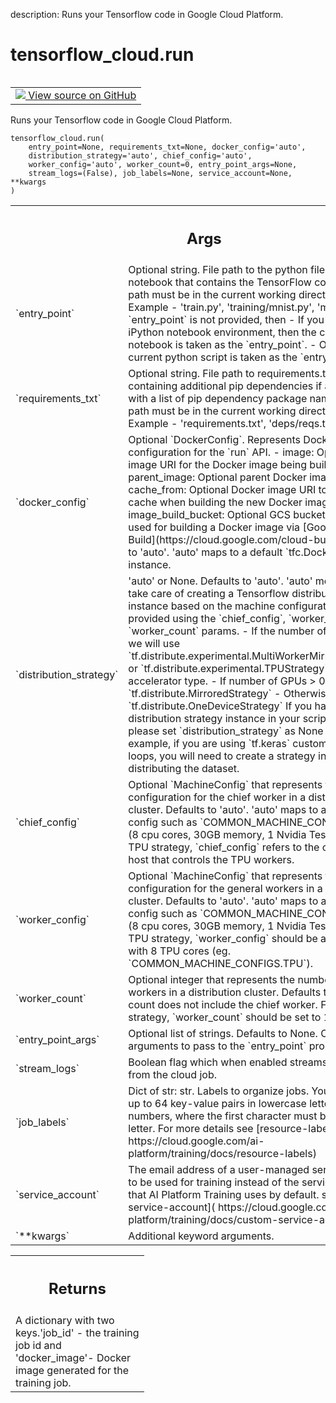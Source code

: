 description: Runs your Tensorflow code in Google Cloud Platform.

<div itemscope itemtype="http://developers.google.com/ReferenceObject">
<meta itemprop="name" content="tensorflow_cloud.run" />
<meta itemprop="path" content="Stable" />
</div>

# tensorflow_cloud.run

<!-- Insert buttons and diff -->

<table class="tfo-notebook-buttons tfo-api nocontent" align="left">
<td>
  <a target="_blank" href="https://github.com/tensorflow/examples/blob/master/core/run.py#L104-L337">
    <img src="https://www.tensorflow.org/images/GitHub-Mark-32px.png" />
    View source on GitHub
  </a>
</td>
</table>



Runs your Tensorflow code in Google Cloud Platform.

<pre class="devsite-click-to-copy prettyprint lang-py tfo-signature-link">
<code>tensorflow_cloud.run(
    entry_point=None, requirements_txt=None, docker_config=&#x27;auto&#x27;,
    distribution_strategy=&#x27;auto&#x27;, chief_config=&#x27;auto&#x27;,
    worker_config=&#x27;auto&#x27;, worker_count=0, entry_point_args=None,
    stream_logs=(False), job_labels=None, service_account=None, **kwargs
)
</code></pre>



<!-- Placeholder for "Used in" -->


<!-- Tabular view -->
 <table class="responsive fixed orange">
<colgroup><col width="214px"><col></colgroup>
<tr><th colspan="2"><h2 class="add-link">Args</h2></th></tr>

<tr>
<td>
`entry_point`
</td>
<td>
Optional string. File path to the python file or iPython
notebook that contains the TensorFlow code.
Note this path must be in the current working directory tree.
Example - 'train.py', 'training/mnist.py', 'mnist.ipynb'
If `entry_point` is not provided, then
- If you are in an iPython notebook environment, then the
current notebook is taken as the `entry_point`.
- Otherwise, the current python script is taken as the
`entry_point`.
</td>
</tr><tr>
<td>
`requirements_txt`
</td>
<td>
Optional string. File path to requirements.txt file
containing additional pip dependencies if any. ie. a file with a
list of pip dependency package names.
Note this path must be in the current working directory tree.
Example - 'requirements.txt', 'deps/reqs.txt'
</td>
</tr><tr>
<td>
`docker_config`
</td>
<td>
Optional `DockerConfig`. Represents Docker related
configuration for the `run` API.
- image: Optional Docker image URI for the Docker image being built.
- parent_image: Optional parent Docker image to use.
- cache_from: Optional Docker image URI to be used as a cache when
building the new Docker image.
- image_build_bucket: Optional GCS bucket name to be used for
building a Docker image via
[Google Cloud Build](https://cloud.google.com/cloud-build/).
Defaults to 'auto'. 'auto' maps to a default `tfc.DockerConfig`
instance.
</td>
</tr><tr>
<td>
`distribution_strategy`
</td>
<td>
'auto' or None. Defaults to 'auto'.
'auto' means we will take care of creating a Tensorflow
distribution strategy instance based on the machine configurations
you have provided using the `chief_config`, `worker_config` and
`worker_count` params.
- If the number of workers > 0, we will use
`tf.distribute.experimental.MultiWorkerMirroredStrategy` or
`tf.distribute.experimental.TPUStrategy` based on the
accelerator type.
- If number of GPUs > 0, we will use
`tf.distribute.MirroredStrategy`
- Otherwise, we will use `tf.distribute.OneDeviceStrategy`
If you have created a distribution strategy instance in your script
already, please set `distribution_strategy` as None here.
For example, if you are using `tf.keras` custom training loops,
you will need to create a strategy in the script for distributing
the dataset.
</td>
</tr><tr>
<td>
`chief_config`
</td>
<td>
Optional `MachineConfig` that represents the
configuration for the chief worker in a distribution cluster.
Defaults to 'auto'. 'auto' maps to a standard gpu config such as
`COMMON_MACHINE_CONFIGS.T4_1X` (8 cpu cores, 30GB memory,
1 Nvidia Tesla T4).
For TPU strategy, `chief_config` refers to the config of the host
that controls the TPU workers.
</td>
</tr><tr>
<td>
`worker_config`
</td>
<td>
Optional `MachineConfig` that represents the
configuration for the general workers in a distribution cluster.
Defaults to 'auto'. 'auto' maps to a standard gpu config such as
`COMMON_MACHINE_CONFIGS.T4_1X` (8 cpu cores, 30GB memory,
1 Nvidia Tesla T4).
For TPU strategy, `worker_config` should be a TPU config with
8 TPU cores (eg. `COMMON_MACHINE_CONFIGS.TPU`).
</td>
</tr><tr>
<td>
`worker_count`
</td>
<td>
Optional integer that represents the number of general
workers in a distribution cluster. Defaults to 0. This count does
not include the chief worker.
For TPU strategy, `worker_count` should be set to 1.
</td>
</tr><tr>
<td>
`entry_point_args`
</td>
<td>
Optional list of strings. Defaults to None.
Command line arguments to pass to the `entry_point` program.
</td>
</tr><tr>
<td>
`stream_logs`
</td>
<td>
Boolean flag which when enabled streams logs back from
the cloud job.
</td>
</tr><tr>
<td>
`job_labels`
</td>
<td>
Dict of str: str. Labels to organize jobs. You can specify
up to 64 key-value pairs in lowercase letters and numbers, where
the first character must be lowercase letter. For more details see
[resource-labels](
https://cloud.google.com/ai-platform/training/docs/resource-labels)
</td>
</tr><tr>
<td>
`service_account`
</td>
<td>
The email address of a user-managed service account
to be used for training instead of the service account that AI
Platform Training uses by default. see [custom-service-account](
https://cloud.google.com/ai-platform/training/docs/custom-service-account)
</td>
</tr><tr>
<td>
`**kwargs`
</td>
<td>
Additional keyword arguments.
</td>
</tr>
</table>



<!-- Tabular view -->
 <table class="responsive fixed orange">
<colgroup><col width="214px"><col></colgroup>
<tr><th colspan="2"><h2 class="add-link">Returns</h2></th></tr>
<tr class="alt">
<td colspan="2">
A dictionary with two keys.'job_id' - the training job id and
'docker_image'- Docker image generated for the training job.
</td>
</tr>

</table>

